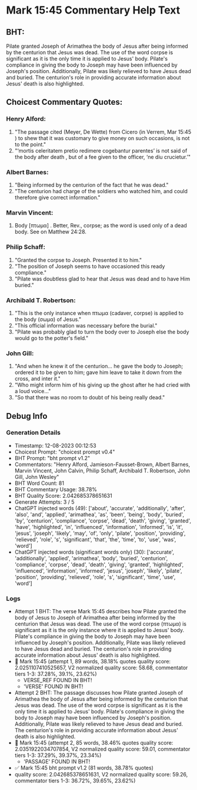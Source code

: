 # Mark 15:45 Commentary Help Text

## BHT:
Pilate granted Joseph of Arimathea the body of Jesus after being informed by the centurion that Jesus was dead. The use of the word corpse is significant as it is the only time it is applied to Jesus' body. Pilate's compliance in giving the body to Joseph may have been influenced by Joseph's position. Additionally, Pilate was likely relieved to have Jesus dead and buried. The centurion's role in providing accurate information about Jesus' death is also highlighted.

## Choicest Commentary Quotes:
### Henry Alford:
1. "The passage cited (Meyer, De Wette) from Cicero (in Verrem, Mar 15:45 ) to shew that it was customary to give money on such occasions, is not to the point."
2. "‘mortis celeritatem pretio redimere cogebantur parentes’ is not said of the body after death , but of a fee given to the officer, ‘ne diu crucietur.’"

### Albert Barnes:
1. "Being informed by the centurion of the fact that he was dead."
2. "The centurion had charge of the soldiers who watched him, and could therefore give correct information."

### Marvin Vincent:
1. Body [πτωμα] . Better, Rev., corpse; as the word is used only of a dead body. See on Matthew 24:28.


### Philip Schaff:
1. "Granted the corpse to Joseph. Presented it to him."
2. "The position of Joseph seems to have occasioned this ready compliance."
3. "Pilate was doubtless glad to hear that Jesus was dead and to have Him buried."

### Archibald T. Robertson:
1. "This is the only instance when πτωμα (cadaver, corpse) is applied to the body (σωμα) of Jesus." 
2. "This official information was necessary before the burial."
3. "Pilate was probably glad to turn the body over to Joseph else the body would go to the potter's field."

### John Gill:
1. "And when he knew it of the centurion... he gave the body to Joseph; ordered it to be given to him; gave him leave to take it down from the cross, and inter it."
2. "Who might inform him of his giving up the ghost after he had cried with a loud voice..."
3. "So that there was no room to doubt of his being really dead."


## Debug Info
### Generation Details
- Timestamp: 12-08-2023 00:12:53
- Choicest Prompt: "choicest prompt v0.4"
- BHT Prompt: "bht prompt v1.2"
- Commentators: "Henry Alford, Jamieson-Fausset-Brown, Albert Barnes, Marvin Vincent, John Calvin, Philip Schaff, Archibald T. Robertson, John Gill, John Wesley"
- BHT Word Count: 81
- BHT Commentary Usage: 38.78%
- BHT Quality Score: 2.042685378651631
- Generate Attempts: 3 / 5
- ChatGPT injected words (49):
	['about', 'accurate', 'additionally', 'after', 'also', 'and', 'applied', 'arimathea', 'as', 'been', 'being', 'body', 'buried', 'by', 'centurion', 'compliance', 'corpse', 'dead', 'death', 'giving', 'granted', 'have', 'highlighted', 'in', 'influenced', 'information', 'informed', 'is', 'it', 'jesus', 'joseph', 'likely', 'may', 'of', 'only', 'pilate', 'position', 'providing', 'relieved', 'role', 's', 'significant', 'that', 'the', 'time', 'to', 'use', 'was', 'word']
- ChatGPT injected words (significant words only) (30):
	['accurate', 'additionally', 'applied', 'arimathea', 'body', 'buried', 'centurion', 'compliance', 'corpse', 'dead', 'death', 'giving', 'granted', 'highlighted', 'influenced', 'information', 'informed', 'jesus', 'joseph', 'likely', 'pilate', 'position', 'providing', 'relieved', 'role', 's', 'significant', 'time', 'use', 'word']

### Logs
- Attempt 1 BHT: The verse Mark 15:45 describes how Pilate granted the body of Jesus to Joseph of Arimathea after being informed by the centurion that Jesus was dead. The use of the word corpse (πτωμα) is significant as it is the only instance where it is applied to Jesus' body. Pilate's compliance in giving the body to Joseph may have been influenced by Joseph's position. Additionally, Pilate was likely relieved to have Jesus dead and buried. The centurion's role in providing accurate information about Jesus' death is also highlighted.
- 🔄 Mark 15:45 (attempt 1, 89 words, 38.18% quotes quality score: 2.0251107410525657, V2 normalized quality score: 58.68, commentator tiers 1-3: 37.28%, 39.1%, 23.62%) 
	- VERSE_REF FOUND IN BHT! 
	- 'VERSE' FOUND IN BHT!
- Attempt 2 BHT: The passage discusses how Pilate granted Joseph of Arimathea the body of Jesus after being informed by the centurion that Jesus was dead. The use of the word corpse is significant as it is the only time it is applied to Jesus' body. Pilate's compliance in giving the body to Joseph may have been influenced by Joseph's position. Additionally, Pilate was likely relieved to have Jesus dead and buried. The centurion's role in providing accurate information about Jesus' death is also highlighted.
- 🔄 Mark 15:45 (attempt 2, 85 words, 38.46% quotes quality score: 2.0351922034707854, V2 normalized quality score: 59.01, commentator tiers 1-3: 37.29%, 39.37%, 23.34%) 
	- 'PASSAGE' FOUND IN BHT!
- ✅ Mark 15:45 bht prompt v1.2 (81 words, 38.78% quotes)
- quality score: 2.042685378651631, V2 normalized quality score: 59.26, commentator tiers 1-3: 36.72%, 39.65%, 23.62%)